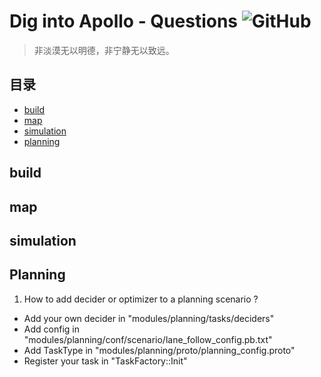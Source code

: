 # Dig into Apollo - Questions ![GitHub](https://img.shields.io/github/license/daohu527/Dig-into-Apollo.svg?style=popout)

> 非淡漠无以明德，非宁静无以致远。

## 目录

- [build](#build)
- [map](#map)
- [simulation](#simulation)
- [planning](#planning)


<a name="build" />

## build

<a name="map" />

## map


<a name="simulation" />

## simulation


<a name="planning" />

## Planning

1. How to add decider or optimizer to a planning scenario ?

* Add your own decider in "modules/planning/tasks/deciders"
* Add config in "modules/planning/conf/scenario/lane_follow_config.pb.txt"
* Add TaskType in "modules/planning/proto/planning_config.proto"
* Register your task in "TaskFactory::Init"